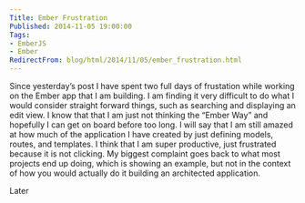 ```yaml
---
Title: Ember Frustration
Published: 2014-11-05 19:00:00
Tags:
- EmberJS
- Ember
RedirectFrom: blog/html/2014/11/05/ember_frustration.html
---
```


Since yesterday’s post I have spent two full days of frustation while working on the Ember app that I am building. I am finding it very difficult to do what I would consider straight forward
things, such as searching and displaying an edit view. I know that that I am just not thinking the “Ember Way” and hopefully I can get on board before too long. I will say that I am still amazed
at how much of the application I have created by just defining models, routes, and templates. I think that I am super productive, just frustrated because it is not clicking. My biggest complaint goes back to what most projects end up doing, which is showing an example, but not in the context of how you would actually do it building an architected application.

Later